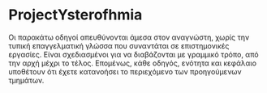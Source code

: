 # ProjectYsterofhmia
Οι παρακάτω οδηγοί απευθύνονται άμεσα στον αναγνώστη, χωρίς την τυπική επαγγελματική γλώσσα που συναντάται σε επιστημονικές εργασίες. Είναι σχεδιασμένοι για να διαβάζονται με γραμμικό τρόπο, από την αρχή μέχρι το τέλος. Επομένως, κάθε οδηγός, ενότητα και κεφάλαιο υποθέτουν ότι έχετε κατανοήσει το περιεχόμενο των προηγούμενων τμημάτων.
